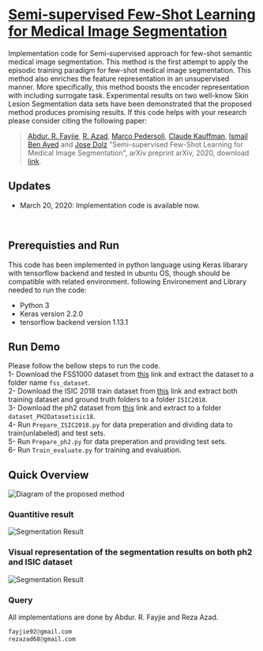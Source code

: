 # [Semi-supervised Few-Shot Learning for Medical Image Segmentation]()

Implementation code for Semi-supervised approach for few-shot semantic medical image segmentation. This method is the first attempt to apply the episodic training paradigm for few-shot medical image segmentation. This method also enriches the feature representation in an unsupervised manner. More specifically, this method boosts the encoder representation with including surrogate task. Experimental results on two well-know Skin Lesion Segmentation data sets have been demonstrated that the proposed method produces promising results. If this code helps with your research please consider citing the following paper:
</br>
>[Abdur. R. Fayjie](https://sites.google.com/site/abdurrfayjie/),
[R. Azad](https://scholar.google.com/citations?hl=en&user=Qb5ildMAAAAJ&view_op=list_works&sortby=pubdate),
[Marco Pedersoli](https://scholar.google.com/citations?user=aVfyPAoAAAAJ&hl=en),
[Claude Kauffman](https://radiologie.umontreal.ca/departement/les-professeurs/profil/kauffmann-claude/in15322/),
[Ismail Ben Ayed](https://scholar.google.com/citations?hl=en&user=29vyUccAAAAJ&view_op=list_works&sortby=pubdate) and
[Jose Dolz](https://scholar.google.ca/citations?user=yHQIFFMAAAAJ&hl=en) 
"Semi-supervised Few-Shot Learning for Medical Image Segmentation", arXiv preprint arXiv, 2020, download [link](https://arxiv.org/pdf/2003.08462.pdf).

## Updates
- March 20, 2020: Implementation code is available now.
</br>

## Prerequisties and Run
This code has been implemented in python language using Keras libarary with tensorflow backend and tested in ubuntu OS, though should be compatible with related environment. following Environement and Library needed to run the code:

- Python 3
- Keras version 2.2.0
- tensorflow backend version 1.13.1


## Run Demo
Please follow the bellow steps to run the code.</br>
1- Download the FSS1000 dataset from [this](https://drive.google.com/open?id=16TgqOeI_0P41Eh3jWQlxlRXG9KIqtMgI) link and extract the dataset to a folder name `fss_dataset`.</br>
2- Download the ISIC 2018 train dataset from [this](https://challenge.kitware.com/#phase/5abcb19a56357d0139260e53) link and extract both training dataset and ground truth folders to a folder `ISIC2018`. </br>
3- Download the ph2 dataset from [this](https://www.dropbox.com/s/k88qukc20ljnbuo/PH2Dataset.rar) link and extract to a folder `dataset_PH2Datasetisic18`. </br>
4- Run `Prepare_ISIC2018.py` for data preperation and dividing data to train(unlabeled) and test sets. </br>
5- Run `Prepare_ph2.py` for data preperation and providing test sets. </br>
6- Run `Train_evaluate.py` for training and evaluation. 

## Quick Overview
![Diagram of the proposed method](https://github.com/rezazad68/FSMS-Surrogate-/blob/master/githubimages/Method.png)
### Quantitive result 
![Segmentation Result](https://github.com/rezazad68/FSMS-Surrogate-/blob/master/githubimages/Table.jpg)

### Visual representation of the segmentation results on both ph2 and ISIC dataset
![Segmentation Result](https://github.com/rezazad68/FSMS-Surrogate-/blob/master/githubimages/Result.png)

### Query
All implementations are done by Abdur. R. Fayjie and Reza Azad.
```python
fayjie92@gmail.com
rezazad68@gmail.com
```

